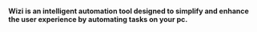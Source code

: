 #### Wizi is an intelligent automation tool designed to simplify and enhance the user experience by automating tasks on your pc.
